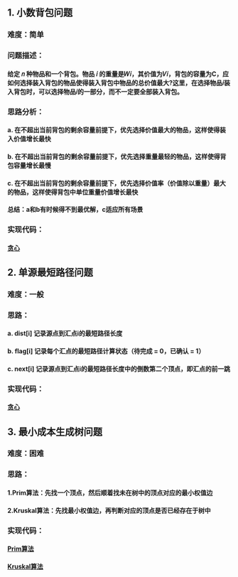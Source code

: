 ## 1. 小数背包问题
### 难度：简单
### 问题描述：
#### 给定 𝑛 种物品和一个背包。物品 𝑖 的重量是𝑊𝑖，其价值为𝑉𝑖，背包的容量为C，应如何选择装入背包的物品使得装入背包中物品的总价值最大?这里，在选择物品𝑖装入背包时，可以选择物品𝑖的一部分，而不一定要全部装入背包。
### 思路分析：
#### a. 在不超出当前背包的剩余容量前提下，优先选择价值最大的物品，这样使得装入价值增长最快
#### b. 在不超出当前背包的剩余容量前提下，优先选择重量最轻的物品，这样使得背包容量增长最慢
#### c. 在不超出当前背包的剩余容量前提下，优先选择价值率（价值除以重量）最大的物品，这样使得背包中单位重量价值增长最快
#### 总结：a和b有时候得不到最优解，c适应所有场景
### 实现代码：
#### [贪心](Coding/DecimalPackage/greedy.c)

## 2. 单源最短路径问题
### 难度：一般
### 思路：
#### a. dist[i] 记录源点到汇点i的最短路径长度
#### b. flag[i] 记录每个汇点的最短路径计算状态（待完成 = 0，已确认 = 1）
#### c. next[i] 记录源点到汇点i的最短路径长度中的倒数第二个顶点，即汇点的前一跳
### 实现代码：
#### [贪心](Coding/UniSourceMinLen/greedy.c)

## 3. 最小成本生成树问题
### 难度：困难
### 思路：
#### 1.Prim算法：先找一个顶点，然后顺着找未在树中的顶点对应的最小权值边
#### 2.Kruskal算法：先找最小权值边，再判断对应的顶点是否已经存在于树中
### 实现代码：
#### [Prim算法](Coding/GeneTreeMinCost/prim.c)
#### [Kruskal算法](Coding/GeneTreeMinCode/kruskal.c)